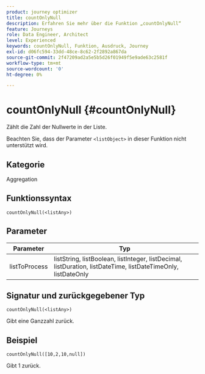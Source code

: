 ```yaml
---
product: journey optimizer
title: countOnlyNull
description: Erfahren Sie mehr über die Funktion „countOnlyNull“
feature: Journeys
role: Data Engineer, Architect
level: Experienced
keywords: countOnlyNull, Funktion, Ausdruck, Journey
exl-id: d06fc594-33dd-48ce-8c62-2f2892a867da
source-git-commit: 2f47209ad2a5e5b5d26f01949f5e9ade63c2581f
workflow-type: tm+mt
source-wordcount: '0'
ht-degree: 0%

---
```


# countOnlyNull {#countOnlyNull}

Zählt die Zahl der Nullwerte in der Liste.

Beachten Sie, dass der Parameter `<listObject>` in dieser Funktion nicht unterstützt wird.

## Kategorie

Aggregation

## Funktionssyntax

`countOnlyNull(<listAny>)`

## Parameter

| Parameter | Typ |
|-----------|------------------|
| listToProcess | listString, listBoolean, listInteger, listDecimal, listDuration, listDateTime, listDateTimeOnly, listDateOnly |

## Signatur und zurückgegebener Typ

`countOnlyNull(<listAny>)`

Gibt eine Ganzzahl zurück.

## Beispiel

`countOnlyNull([10,2,10,null])`

Gibt 1 zurück.
